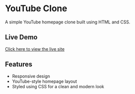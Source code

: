 # YouTube Clone

A simple YouTube homepage clone built using HTML and CSS.

## Live Demo

[Click here to view the live site](https://rajshree1126.github.io/youtube-clone/)

## Features

- Responsive design
- YouTube-style homepage layout
- Styled using CSS for a clean and modern look

